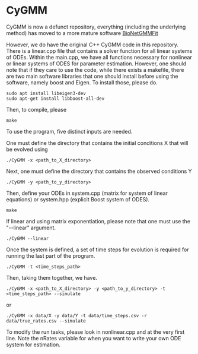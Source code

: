 # CyGMM

CyGMM is now a defunct repository, everything (including the underlying method) has moved to a more mature software [BioNetGMMFit](https://github.com/jhnwu3/BioNetGMMFit)

However, we do have the original C++ CyGMM code in this repository. There is a linear.cpp file that contains a solver function for all linear systems of ODEs. Within the main.cpp, we have all functions necessary for nonlinear or linear systems of ODES for parameter estimation. However, one should note that if they care to use the code, while there exists a makefile, there are two main software libraries that one should install before using the software, namely boost and Eigen. To install those, please do.

    sudo apt install libeigen3-dev
    sudo apt-get install libboost-all-dev

Then, to compile, please

    make

To use the program, five distinct inputs are needed.

One must define the directory that contains the initial conditions X that will be evolved using 

    ./CyGMM -x <path_to_X_directory>

Next, one must define the directory that contains the observed conditions Y 

    ./CyGMM -y <path_to_y_directory>

Then, define your ODEs in system.cpp (matrix for system of linear equations) or system.hpp (explicit Boost system of ODES). 

    make

If linear and using matrix exponentiation, please note that one must use the "--linear" argument.

    ./CyGMM --linear

Once the system is defined, a set of time steps for evolution is required for running the last part of the program.

    ./CyGMM -t <time_steps_path>

<!-- If simulating rate constants, we have a "--simulate" keyword that notes if one is simulating data at a time point with the model, and thus one also needs to feed it in some explicit rate constants.

    ./CyGMM -r <rate_path> --simulate -->

Then, taking them together, we have.

    ./CyGMM -x <path_to_X_directory> -y <path_to_y_directory> -t <time_steps_path> --simulate

or

    ./CyGMM -x data/X -y data/Y -t data/time_steps.csv -r data/true_rates.csv --simulate

To modify the run tasks, please look in nonlinear.cpp and at the very first line. Note the nRates variable for when you want to write your own ODE system for estimation.
